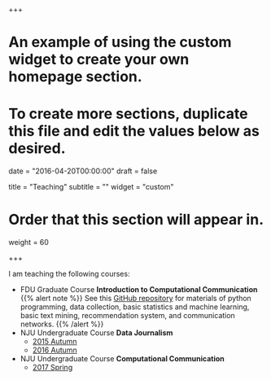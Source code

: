+++
# An example of using the custom widget to create your own homepage section.
# To create more sections, duplicate this file and edit the values below as desired.

date = "2016-04-20T00:00:00"
draft = false

title = "Teaching"
subtitle = ""
widget = "custom"

# Order that this section will appear in.
weight = 60

+++


I am teaching the following courses:

-  FDU Graduate Course **Introduction to Computational Communication**
{{% alert note %}}
See this [GitHub repository](https://github.com/computational-class/cjc/) for materials of python programming, data collection, basic statistics and machine learning, basic text mining, recommendation system, and communication networks.
{{% /alert %}}
- NJU Undergraduate Course **Data Journalism**
  - [2015 Autumn](https://github.com/data-journalism/djclass2015/)
  - [2016 Autumn](https://github.com/data-journalism/dj2016)
- NJU Undergraduate Course **Computational Communication**
  - [2017 Spring](https://github.com/computational-class/cc2017/)
